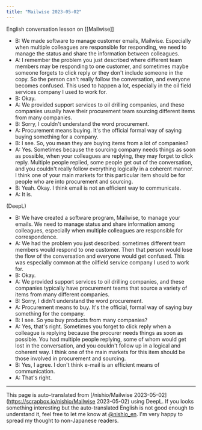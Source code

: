 ```yaml
---
title: "Mailwise 2023-05-02"
---
```


English conversation lesson on [[Mailwise]]
- B: We made software to manage customer emails, Mailwise. Especially when multiple colleagues are responsible for responding, we need to manage the status and share the information between colleagues.
- A: I remember the problem you just described where different team members may be responding to one customer, and sometimes maybe someone forgets to click reply or they don't include someone in the copy. So the person can't really follow the conversation, and everyone becomes confused. This used to happen a lot, especially in the oil field services company I used to work for.
- B: Okay.
- A: We provided support services to oil drilling companies, and these companies usually have their procurement team sourcing different items from many companies.
- B: Sorry, I couldn't understand the word procurement.
- A: Procurement means buying. It's the official formal way of saying buying something for a company.
- B: I see. So, you mean they are buying items from a lot of companies?
- A: Yes. Sometimes because the sourcing company needs things as soon as possible, when your colleagues are replying, they may forget to click reply. Multiple people replied, some people get out of the conversation, and you couldn't really follow everything logically in a coherent manner. I think one of your main markets for this particular item should be for people who are into procurement and sourcing.
- B: Yeah. Okay. I think email is not an efficient way to communicate.
- A: It is.

(DeepL)
- B: We have created a software program, Mailwise, to manage your emails. We need to manage status and share information among colleagues, especially when multiple colleagues are responsible for correspondence.
- A: We had the problem you just described: sometimes different team members would respond to one customer. Then that person would lose the flow of the conversation and everyone would get confused. This was especially common at the oilfield service company I used to work for.
- B: Okay.
- A: We provided support services to oil drilling companies, and these companies typically have procurement teams that source a variety of items from many different companies.
- B: Sorry, I didn't understand the word procurement.
- A: Procurement means to buy. It's the official, formal way of saying buy something for the company.
- B: I see. So you buy products from many companies?
- A: Yes, that's right. Sometimes you forget to click reply when a colleague is replying because the procurer needs things as soon as possible. You had multiple people replying, some of whom would get lost in the conversation, and you couldn't follow up in a logical and coherent way. I think one of the main markets for this item should be those involved in procurement and sourcing.
- B: Yes, I agree. I don't think e-mail is an efficient means of communication.
- A: That's right.


---
This page is auto-translated from [/nishio/Mailwise 2023-05-02](https://scrapbox.io/nishio/Mailwise 2023-05-02) using DeepL. If you looks something interesting but the auto-translated English is not good enough to understand it, feel free to let me know at [@nishio_en](https://twitter.com/nishio_en). I'm very happy to spread my thought to non-Japanese readers.